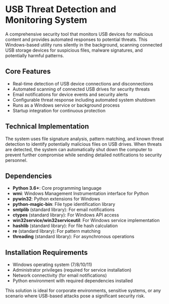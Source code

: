 # USB Threat Detection and Monitoring System

A comprehensive security tool that monitors USB devices for malicious content and provides automated responses to potential threats. This Windows-based utility runs silently in the background, scanning connected USB storage devices for suspicious files, malware signatures, and potentially harmful patterns.

## Core Features

- Real-time detection of USB device connections and disconnections
- Automated scanning of connected USB drives for security threats
- Email notifications for device events and security alerts
- Configurable threat response including automated system shutdown
- Runs as a Windows service or background process
- Startup integration for continuous protection

## Technical Implementation

The system uses file signature analysis, pattern matching, and known threat detection to identify potentially malicious files on USB drives. When threats are detected, the system can automatically shut down the computer to prevent further compromise while sending detailed notifications to security personnel.

## Dependencies

- **Python 3.6+**: Core programming language
- **wmi**: Windows Management Instrumentation interface for Python
- **pywin32**: Python extensions for Windows
- **python-magic-bin**: File type identification library
- **smtplib** (standard library): For email notifications
- **ctypes** (standard library): For Windows API access
- **win32service/win32serviceutil**: For Windows service implementation
- **hashlib** (standard library): For file hash calculation
- **re** (standard library): For pattern matching
- **threading** (standard library): For asynchronous operations

## Installation Requirements

- Windows operating system (7/8/10/11)
- Administrator privileges (required for service installation)
- Network connectivity (for email notifications)
- Python environment with required dependencies installed

This solution is ideal for corporate environments, sensitive systems, or any scenario where USB-based attacks pose a significant security risk.
